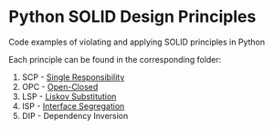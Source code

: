# Python SOLID Design Principles

Code examples of violating and applying SOLID principles in Python

Each principle can be found in the corresponding folder:

1. SCP - [Single Responsibility](./1.%20Single%20Responsibility/)
2. OPC - [Open-Closed](./2.%20Open-Closed/)
3. LSP - [Liskov Substitution](./3.%20Liskov%20Substitution/)
4. ISP - [Interface Segregation](./4.%20Interface%20Segregation/)
5. DIP - Dependency Inversion

